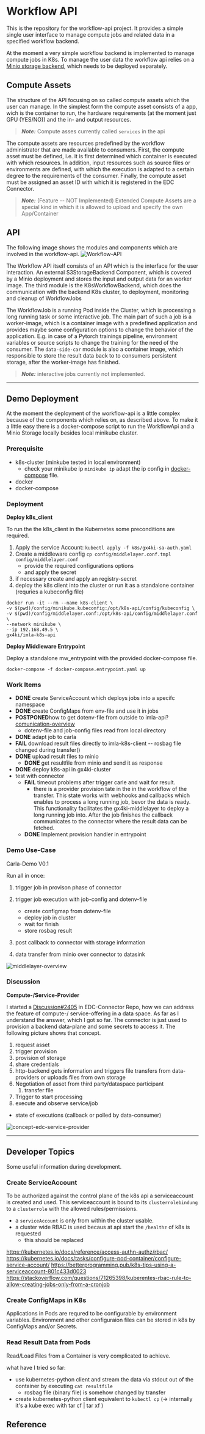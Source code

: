 # Workflow API

This is the repository for the workflow-api project.
It provides a simple single user interface to manage compute jobs and related data in a specified workflow backend.

At the moment a very simple workflow backend is implemented to manage compute jobs in K8s.
To manage the user data the workflow api relies on a [Minio storage backend][1], which needs to be deployed separately.

## Compute Assets

The structure of the API focusing on so called compute assets which the user can manage.
In the simplest form the compute asset consists of a app, wich is the container to run, the hardware requirements (at the moment just GPU (YES/NO)) and the in- and output resources.

> **_Note:_** Compute asses currently called `services` in the api

The compute assets are resources predefined by the workflow administrator that are made available to consumers.
First, the compute asset must be defined, i.e. it is first determined which container is executed with which resources.
In addition, input resources such as source files or environments are defined, with which the execution is adapted to a certain degree to the requirements of the consumer.
Finally, the compute asset must be assigned an asset ID with which it is registered in the EDC Connector.

> **_Note:_** (Feature -- NOT Implemented) Extended Compute Assets are a special kind in which it is allowed to upload and specify the own App/Container


## API

The following image shows the modules and components which are involved in the workflow-api.
![Workflow-API](./docs/middlelayer-workflow-api.png)

The Workflow API itself consists of an API which is the interface for the user interaction. An external S3StorageBackend Component, which is covered by a Minio deployment and stores the input and output data for an worker image. The third module is the K8sWorkflowBackend, which does the communication with the backend K8s cluster, to deployment, monitoring and cleanup of WorkflowJobs

The WorkflowJob is a running Pod inside the Cluster, which is processing a long running task or some interactive job.
The main part of such a job is a worker-image, which is a container image with a predefined application and provides maybe some configuration options to change the behavior of the application.
E.g. in case of a Pytorch trainings pipeline, environment variables or source scripts to change the training for the need of the consumer.
The `data-side-car` module is also a container image, which responsible to store the result data back to to consumers persistent storage, after the worker-image has finished.

> **_Note:_** interactive jobs currently not implemented.

---

## Demo Deployment

At the moment the deployment of the workflow-api is a little complex because of the components which relies on, as described above.
To make it a little easy there is a docker-compose script to run the WorkflowApi and a Minio Storage locally besides local minikube cluster.


### Prerequisite

- k8s-cluster (minkube tested in local environment)
  - check your minikube ip `minikube ip` adapt the ip config in [docker-compose](./docker-compose.yaml) file.
- docker
- docker-compose


### Deployment


**Deploy k8s_client**

To run the the k8s_client in the Kubernetes some preconditions are required.
1. Apply the service Account: `kubectl apply -f k8s/gx4ki-sa-auth.yaml`
2. Create a middleware config `cp config/middlelayer.conf.tmpl config/middlelayer.conf`
   - provide the required configurations options
   - and apply the secret
3. if necessary create and apply an registry-secret
4. deploy the k8s client into the cluster or run it as a standalone container (requries a kubeconfig file)


```shell
docker run -it --rm --name k8s-client \
-v $(pwd)/config/minikube.kubeconfig:/opt/k8s-api/config/kubeconfig \
-v $(pwd)/config/middlelayer.conf:/opt/k8s-api/config/middlelayer.conf \
--network minikube \
--ip 192.168.49.5 \
gx4ki/imla-k8s-api
```

**Deploy Middleware Entrypoint**

Deploy a standalone mw_entrypoint with the provided docker-compose file.

```shell
docker-compose -f docker-compose.entrypoint.yaml up
```

### Work Items

- **DONE** create ServiceAccount which deploys jobs into a specifc namespace
- **DONE** create ConfigMaps from env-file and use it in jobs
- **POSTPONED**how to get dotenv-file from outside to imla-api? [comunication-overview](./docs/edc-dotenv-transfer.excalidraw)
  - dotenv-file and job-config files read from local directory
- **DONE** adapt job to carla
- **FAIL** download result files directly to imla-k8s-client -- rosbag file changed during transfer()
- **DONE** upload result files to minio
  - **DONE** get resultfile from minio and send it as response
- **DONE** deploy k8s-api in gx4ki-cluster
- test with connector
  - **FAIL** timeout problems after trigger carle and wait for result.
    - there is a provider provision tate in the in the workflow of the transfer.
      This state works with webhooks and callbacks which enables to process a long running job, bevor the data is ready.
      This functionality facilitates the gx4ki-middlelayer to deploy a long running job into.
      After the job finishes the callback communicates to the connector where the result data can be fetched.
  - **DONE** Implement provision handler in entrypoint


### Demo Use-Case

Carla-Demo V0.1

Run all in once:
1. trigger job in provison phase of connector

2. trigger job execution with job-config and dotenv-file
    - create configmap from dotenv-file
    - deploy job in cluster
    - wait for finish
    - store rosbag result

3. post callback to connector with storage information
4. data transfer from minio over connector to datasink

![middlelayer-overview](./docs/middlelayer-overview.png)


### Discussion

**Compute-/Service-Provider**

I started a [Discussion#2405](https://github.com/eclipse-edc/Connector/discussions/2405) in EDC-Connector Repo, how we can address the feature of compute-/ service-offering in a data space.
As far as I understand the answer, which I got so far. The connector is just used to provision a backend data-plane and some secrets to access it.
The following picture shows that concept.


1. request asset
2. trigger provision
  1.  provision of storage
  2. share credentials
3. http-backend gets information and triggers file transfers from data-providers or uploads files from own storage
4. Negotiation of asset from third party/dataspace participant
   1. transfer file
5. Trigger to start processing
6. execute and observe service/job
  - state of executions (callback or polled by data-consumer)


![concept-edc-service-provider](./docs/edc-service-provider.png)





---

## Developer Topics

Some useful information during development.

### Create ServiceAccount

To be authorized against the control plane of the k8s api a serviceaccount is created and used.
This serviceaccount is bound to its `clusterrolebindung` to a `clusterrole` with the allowed rules/permissions.

- a `serviceAccount` is only from within the cluster usable.
- a cluster wide RBAC is used becaus at api start the `/healthz` of k8s is requested
  - this should be replaced

https://kubernetes.io/docs/reference/access-authn-authz/rbac/
https://kubernetes.io/docs/tasks/configure-pod-container/configure-service-account/
https://betterprogramming.pub/k8s-tips-using-a-serviceaccount-801c433d0023
https://stackoverflow.com/questions/71265398/kuberentes-rbac-rule-to-allow-creating-jobs-only-from-a-cronjob

### Create ConfigMaps in K8s

Applications in Pods are requred to be configurable by environment variables.
Environment and other configuraion files can be stored in k8s by ConfigMaps and/or Secrets.

### Read Result Data from Pods

Read/Load Files from a Container is very complicated to achieve.

what have I tried so far:
- use kubernetes-python client and stream the data via stdout out of the container by executing `cat resultfile`
  - rosbag file (binary file) is somehow changed by transfer
- create kubernetes-python client equivalent to `kubectl cp` (-> internally it's a kube exec with tar cf | tar xf )

## Reference

[1]: https://min.io/
